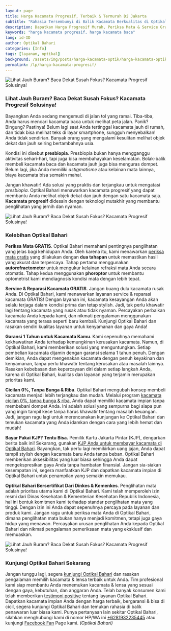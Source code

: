 ```yaml
---
layout: page
title: Harga Kacamata Progresif, Terbaik & Termurah Di Jakarta
subtitle: "Rahasia Tersembunyi di Balik Kacamata Berkualitas di Optikal Bahari"
description: Dapatkan Harga Progresif Murah, Periksa Mata & Service Gratis, Kacamata Cicilan 0%, Bergaransi & Terima KJP
keywords: "harga kacamata progresif, harga kacamata baca"
lang: id-ID
author: Optikal Bahari
categories: [Info]
tags: [layanan, optikal]
background: /assets/img/posts/harga-kacamata-optik/harga-kacamata-optik-19.jpg
permalink: /lp/harga-kacamata-progresif/
---
```


<div class="card-deck mb-3">
  <div class="card shadow p-3 mb-5 bg-white rounded">
    <img
      data-src="/assets/img/posts/harga-kacamata-optik/harga-kacamata-optik-21.jpg"
      src="/assets/img/posts/harga-kacamata-optik/harga-kacamata-optik-21.jpg"
      class="card-img-top img-fluid"
      alt="Lihat Jauh Buram? Baca Dekat Susah Fokus? Kacamata Progresif Solusinya!" />
    <div class="card-body">
        <h3 class="card-title">
            Lihat Jauh Buram? Baca Dekat Susah Fokus? Kacamata Progresif Solusinya!
        </h3>              
            <p class="card-text text-justify">
                Bayangkan Anda sedang mengemudi di jalan tol yang ramai. Tiba-tiba, Anda harus mencari kacamata baca untuk melihat peta jalan. Panik? Bingung? Pastinya! Belum lagi saat Anda tertinggal kacamata jauh di rumah, dan tidak bisa melihat teks di layar smartphone, sungguh menyebalkan! Anda tidak sendirian. Banyak orang yang mengalami kesulitan melihat objek dekat dan jauh seiring bertambahnya usia.
            </p>
            <p class="card-text text-justify">
                Kondisi ini disebut <strong>presbiopia</strong>. Presbiopia bukan hanya mengganggu aktivitas sehari-hari, tapi juga bisa membahayakan keselamatan. Bolak-balik membeli kacamata baca dan kacamata jauh juga bisa menguras dompet. Belum lagi, jika Anda memiliki <em>astigmatisme</em> atau kelainan mata lainnya, biaya kacamata bisa semakin mahal.
            </p>
            <p class="card-text text-justify">
                Jangan khawatir! Ada solusi yang praktis dan terjangkau untuk mengatasi <em>presbiopia</em>. Optikal Bahari menawarkan kacamata progresif yang dapat membantu Anda melihat objek dekat dan jauh dengan satu kacamata saja. <strong>Kacamata progresif</strong> didesain dengan teknologi mutakhir yang membantu penglihatan yang jernih dan nyaman.
            </p>
        </div>
    </div>
</div>

<div class="card-deck mb-3">
  <div class="card shadow p-3 mb-5 bg-white rounded">
    <img
      data-src="/assets/img/posts/harga-kacamata-optik/harga-kacamata-optik-21.jpg"
      src="/assets/img/posts/harga-kacamata-optik/harga-kacamata-optik-21.jpg"
      class="card-img-top img-fluid"
      alt="Lihat Jauh Buram? Baca Dekat Susah Fokus? Kacamata Progresif Solusinya!" />
    <div class="card-body">
      <h3 class="card-title">
        Kelebihan Optikal Bahari
      </h3>
        <p class="card-text text-justify">
            <strong>Periksa Mata GRATIS</strong>.
                Optikal Bahari memahami pentingnya penglihatan yang jelas bagi kehidupan Anda. Oleh karena itu, kami menawarkan <a href="{{"/periksa-mata-gratis/" | relative_url }}" title="Periksa Mata Gratis">periksa mata gratis</a> yang dilakukan dengan <strong>dua tahapan</strong> untuk memastikan hasil yang akurat dan terpercaya. Tahap pertama menggunakan <strong>autorefractometer</strong> untuk mengukur kelainan refraksi mata Anda secara otomatis. Tahap kedua menggunakan <strong>phoroptor</strong> untuk membantu optometrist kami mendiagnosis kondisi mata dengan lebih tepat.
        </p>
        <p class="card-text text-justify">
            <strong>Service & Reparasi Kacamata GRATIS</strong>.
                Jangan buang dulu kacamata rusak Anda. Di Optikal Bahari, kami menawarkan layanan service & reparasi kacamata GRATIS! Dengan layanan ini, kacamata kesayangan Anda akan selalu terjaga dalam kondisi prima dan tetap stylish. Jadi, tak perlu khawatir lagi tentang kacamata yang rusak
                atau tidak nyaman. Percayakan perbaikan kacamata Anda kepada kami, dan nikmati pengalaman menggunakan kacamata yang terasa seperti baru kembali. Kunjungi Optikal Bahari dan rasakan sendiri kualitas layanan untuk kenyamanan dan gaya Anda!
        </p>
        <p class="card-text text-justify">
            <strong>Garansi 1 Tahun untuk Kacamata Kamu</strong>.
                Kami sepenuhnya memahami kekhawatiran Anda terhadap kemungkinan kerusakan kacamata. Namun, di Optikal Bahari, kami memberikan solusi yang menguntungkan. Setiap pembelian kacamata dijamin dengan garansi selama 1 tahun penuh. Dengan demikian, Anda dapat mengenakan kacamata dengan penuh keyakinan dan kenyamanan, tanpa perlu khawatir tentang kerusakan atau masalah lainnya. Rasakan kebebasan dan kepercayaan diri dalam setiap langkah Anda, karena di Optikal Bahari, kualitas dan layanan yang terjamin merupakan prioritas kami.
        </p>
        <p class="card-text text-justify">
            <strong>Cicilan 0%, Tanpa Bunga & Riba</strong>.
                Optikal Bahari mengubah konsep membeli kacamata menjadi lebih terjangkau dan mudah. Melalui program <a href="{{"/kacamata-cicilan/" | relative_url }}" title="kacamata cicilan 0%, tanpa bunga & riba">kacamata cicilan 0%, tanpa bunga & riba</a>, Anda dapat memiliki kacamata impian tanpa membebani dompet Anda. Ini adalah solusi yang sempurna bagi siapa pun yang ingin tampil kece tanpa harus khawatir tentang masalah keuangan. Jadi, jangan ragu lagi untuk merencanakan kunjungan ke Optikal Bahari dan temukan kacamata yang Anda idamkan dengan cara yang lebih hemat dan mudah!
        </p>
        <p class="card-text text-justify">
            <strong>Bayar Pakai KJP? Tentu Bisa.</strong>
                Pemilik Kartu Jakarta Pintar (KJP), dengarkan berita baik ini! Sekarang, gunakan <a href="{{"/optikal-bahari-kjp-kartu-jakarta-pintar/" | relative_url }}" title="KJP Anda untuk membayar kacamata di Optikal Bahari">KJP Anda untuk membayar kacamata di Optikal Bahari</a>. Bayangkan, tak perlu lagi memikirkan uang jajan, Anda dapat tampil stylish dengan kacamata baru Anda tanpa beban. Optikal Bahari memberikan aksesibilitas yang luar biasa sehingga Anda dapat mengekspresikan gaya Anda tanpa hambatan finansial. Jangan sia-siakan kesempatan ini, segera manfaatkan KJP dan dapatkan kacamata impian di Optikal Bahari untuk penampilan yang semakin memukau.
        </p>
        <p class="card-text text-justify">
            <strong>Optikal Bahari Bersertifikat Dari Dinkes & Kemenkes</strong>.
                Penglihatan mata adalah prioritas utama kami di Optikal Bahari. Kami telah memperoleh izin resmi dari Dinas Kesehatan & Kementerian Kesehatan Republik Indonesia, hal ini bentuk komitmen kami terhadap standar penglihatan mata yang tinggi. Dengan izin ini Anda dapat sepenuhnya percaya pada layanan dan produk kami. Jangan ragu untuk periksa mata Anda di Optikal Bahari, dimana penglihatan mata bukan hanya menjadi komitmen, tetapi juga gaya hidup yang menawan. Percayakan urusan penglihatan Anda kepada Optikal Bahari dan nikmati pengalaman pemeriksaan mata yang eksklusif dan memuaskan.
        </p>
        </div>
    </div>
</div>

<div class="card-deck mb-3">
  <div class="card shadow p-3 mb-5 bg-white rounded">
    <img
      data-src="/assets/img/posts/harga-kacamata-optik/harga-kacamata-optik-20.jpg"
      src="/assets/img/posts/harga-kacamata-optik/harga-kacamata-optik-20.jpg"
      class="card-img-top img-fluid"
      alt="Lihat Jauh Buram? Baca Dekat Susah Fokus? Kacamata Progresif Solusinya!" />
    <div class="card-body">
      <h3 class="card-title">
        Kunjungi Optikal Bahari Sekarang
      </h3>
      <p class="card-text text-justify">
                Jangan tunggu lagi, segera <a href="{{"/lokasi" | relative_url }}" title="lokasi Optikal Bahari">kunjungi Optikal Bahari</a> dan rasakan pengalaman memilih kacamata & lensa terbaik untuk Anda. Tim profesional kami siap membantu Anda menemukan kacamata & lensa yang sesuai dengan gaya, kebutuhan, dan anggaran Anda. Telah banyak konsumen kami telah memberikan <a href="{{"/testimoni" | relative_url }}" title="testimoni positive">testimoni positive</a> tentang layanan Optikal Bahari. Dapatkan kacamata impian Anda dengan harga terbaik, bergaransi & bisa di cicil, segera kunjungi Optikal Bahari dan temukan rahasia di balik penawaran luar biasa kami. Punya pertanyaan lain sekitar Optikal Bahari, silahkan menghubungi kami di nomor HP/WA ini <a href="https://api.whatsapp.com/send?phone=6281932235445&text=Hallo%2C+saya+butuh+informasi+lebih+lanjut+mengenai+Optikal+Bahari" id="WhatsAppClick" class="WhatsAppCall" title="Call WhatsApp">+6281932235445</a> atau kunjungi <a href="https://www.facebook.com/optikalbahari" id="FBClick" title="Facebook Page Optikal Bahari" class="FacebookPage">Facebook Fan</a> Page kami. <em>(Optikal Bahari)</em>
            </p>
        </div>
    </div>

</div>
